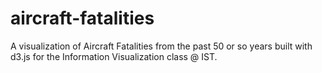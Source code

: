 # aircraft-fatalities
A visualization of Aircraft Fatalities from the past 50 or so years built with d3.js for the Information Visualization class @ IST.
